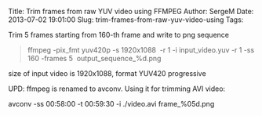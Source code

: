 Title: Trim frames from raw YUV video using FFMPEG
Author: SergeM
Date: 2013-07-02 19:01:00
Slug: trim-frames-from-raw-yuv-video-using
Tags: 

<div dir="ltr" style="text-align: left;" trbidi="on">Trim 5 frames starting from 160-th frame and write to png sequence

<blockquote class="tr_bq">ffmpeg -pix_fmt yuv420p -s 1920x1088 &nbsp;-r 1 -i input_video.yuv -r 1 -ss 160 -frames 5 &nbsp;output_sequence_%d.png</blockquote>
size of input video is 1920x1088, format YUV420 progressive

UPD:
ffmpeg is renamed to avconv.
Using it for trimming AVI video:

avconv -ss 00:58:00 -t 00:59:30 -i ./video.avi frame_%05d.png 

</div>